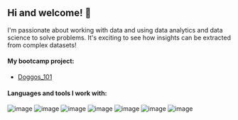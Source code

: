 ## Hi and welcome! 👋 
I'm passionate about working with data and using data analytics and data science to solve problems. It's exciting to see how insights can be extracted from complex datasets!

#### My bootcamp project: 
* [Doggos_101](https://doggos-101.streamlit.app/)

#### Languages and tools I work with: 
![image](https://user-images.githubusercontent.com/123632891/230006182-d940e9bd-db57-495e-b47d-7ca66bd7a2b0.png) ![image](https://user-images.githubusercontent.com/123632891/230007382-061010bc-1695-490e-8797-9d932ed41573.png) ![image](https://user-images.githubusercontent.com/123632891/230007434-22cb622d-6df3-4e85-9c94-061ef43189d5.png) ![image](https://user-images.githubusercontent.com/123632891/230007473-7da1c814-1a83-47ff-8298-19f17bbf0b10.png) ![image](https://user-images.githubusercontent.com/123632891/230007520-0810638d-635b-4de3-8c4f-01b1b6ef1f18.png) ![image](https://user-images.githubusercontent.com/123632891/230007612-4c5adb17-e98b-4731-9986-eb2d713f2562.png) ![image](https://user-images.githubusercontent.com/123632891/230007683-93767289-3fdb-4a24-94ec-ec377bcaf115.png)









